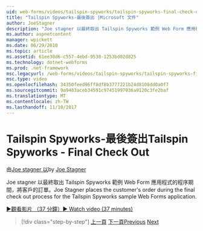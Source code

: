 ```yaml
---
uid: web-forms/videos/tailspin-spyworks/tailspin-spyworks-final-check-out
title: "Tailspin Spyworks-最後簽出 |Microsoft 文件"
author: JoeStagner
description: "Joe stagner 以最終取出 Tailspin Spyworks 範例 Web Form 應用程式的程序期間，將客戶的訂單。"
ms.author: aspnetcontent
manager: wpickett
ms.date: 06/29/2010
ms.topic: article
ms.assetid: 61ee30d6-c557-4ebd-9538-1253bd02d825
ms.technology: dotnet-webforms
ms.prod: .net-framework
msc.legacyurl: /web-forms/videos/tailspin-spyworks/tailspin-spyworks-final-check-out
msc.type: video
ms.openlocfilehash: 34350feed96ff8df8b3777221b24d8108dd0a0f7
ms.sourcegitcommit: 9a9483aceb34591c97451997036a9120c3fe2baf
ms.translationtype: MT
ms.contentlocale: zh-TW
ms.lasthandoff: 11/10/2017
---
```

<a name="tailspin-spyworks---final-check-out"></a><span data-ttu-id="3e0e5-103">Tailspin Spyworks-最後簽出</span><span class="sxs-lookup"><span data-stu-id="3e0e5-103">Tailspin Spyworks - Final Check Out</span></span>
====================
<span data-ttu-id="3e0e5-104">由[Joe stagner 以](https://github.com/JoeStagner)</span><span class="sxs-lookup"><span data-stu-id="3e0e5-104">by [Joe Stagner](https://github.com/JoeStagner)</span></span>

<span data-ttu-id="3e0e5-105">Joe stagner 以最終取出 Tailspin Spyworks 範例 Web Form 應用程式的程序期間，將客戶的訂單。</span><span class="sxs-lookup"><span data-stu-id="3e0e5-105">Joe Stagner places the customer's order during the final check out process for the Tailspin Spyworks sample Web Forms application.</span></span>

[<span data-ttu-id="3e0e5-106">&#9654;觀看影片 （37 分鐘）</span><span class="sxs-lookup"><span data-stu-id="3e0e5-106">&#9654; Watch video (37 minutes)</span></span>](https://channel9.msdn.com/Blogs/ASP-NET-Site-Videos/tailspin-spyworks-final-check-out)

>[!div class="step-by-step"]
<span data-ttu-id="3e0e5-107">[上一頁](tailspin-spyworks-migrate-the-shopping-cart.md)
[下一頁](tailspin-spyworks-adding-user-product-reviews.md)</span><span class="sxs-lookup"><span data-stu-id="3e0e5-107">[Previous](tailspin-spyworks-migrate-the-shopping-cart.md)
[Next](tailspin-spyworks-adding-user-product-reviews.md)</span></span>
